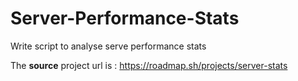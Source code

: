 # Server-Performance-Stats
Write script to analyse serve performance stats


The **source** project url is : https://roadmap.sh/projects/server-stats
